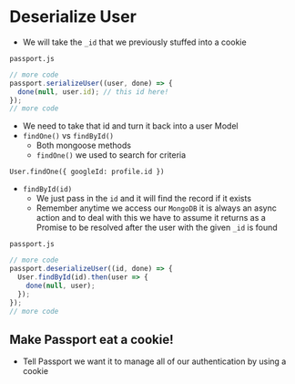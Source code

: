 # Deserialize User
* We will take the `_id` that we previously stuffed into a cookie

`passport.js`

```js
// more code
passport.serializeUser((user, done) => {
  done(null, user.id); // this id here!
});
// more code
```

* We need to take that id and turn it back into a user Model
* `findOne()` vs `findById()`
    - Both mongoose methods
    - `findOne()` we used to search for criteria

`User.findOne({ googleId: profile.id })`

* `findById(id)`
    - We just pass in the `id` and it will find the record if it exists
    - Remember anytime we access our `MongoDB` it is always an async action and to deal with this we have to assume it returns as a Promise to be resolved after the user with the given `_id` is found

`passport.js`

```js
// more code
passport.deserializeUser((id, done) => {
  User.findById(id).then(user => {
    done(null, user);
  });
});
// more code
```

## Make Passport eat a cookie! 
* Tell Passport we want it to manage all of our authentication by using a cookie
